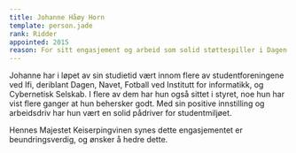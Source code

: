 ```yaml
---
title: Johanne Håøy Horn
template: person.jade
rank: Ridder
appointed: 2015
reason: For sitt engasjement og arbeid som solid støttespiller i Dagen og Navet tildeles Johanne Håøy Horn graden Ridder av Hennes Majestet Keiserpingvinen den Fornemmes orden.
---
```


Johanne har i løpet av sin studietid vært innom flere av studentforeningene ved Ifi, deriblant Dagen, Navet, Fotball ved Institutt for informatikk, og Cybernetisk Selskab. I flere av dem har hun også sittet i styret, noe hun har vist flere ganger at hun behersker godt. Med sin positive innstilling og arbeidsdriv har hun vært en solid pådriver for studentmiljøet.

Hennes Majestet Keiserpingvinen synes dette engasjementet er beundringsverdig, og ønsker å hedre dette.